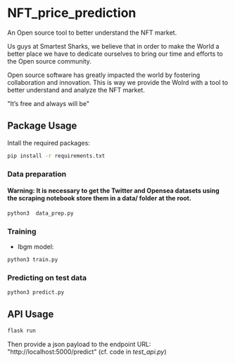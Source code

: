 # NFT_price_prediction

An Open source tool to better understand the NFT market.


Us guys at Smartest Sharks, we believe that in order to make the World a better place we have to dedicate ourselves to bring our time and efforts to the Open source community. 

Open source software has greatly impacted the world by fostering collaboration and innovation. This is way we provide the Wolrd with a tool to better understand and analyze the NFT market.

"It’s free and always will be"

## Package Usage

Intall the required packages:

```bash
pip install -r requirements.txt
```

### Data preparation

#### Warning: It is necessary to get the Twitter and Opensea datasets using the scraping notebook store them in a data/ folder at the root.

```bash
python3  data_prep.py
```

### Training 

* lbgm model: 
```bash
python3 train.py
``` 

### Predicting on test data

```bash
python3 predict.py
```

## API Usage


```bash
flask run
```

Then provide a json payload to the endpoint URL: "http://localhost:5000/predict" (cf. code in *test_api.py*) 
